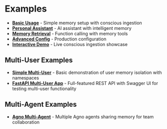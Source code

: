 # Examples

- **[Basic Usage](https://github.com/GibsonAI/memori/blob/main/examples/basic_usage.py)** - Simple memory setup with conscious ingestion
- **[Personal Assistant](https://github.com/GibsonAI/memori/blob/main/examples/personal_assistant.py)** - AI assistant with intelligent memory
- **[Memory Retrieval](https://github.com/GibsonAI/memori/blob/main/memory_retrival_example.py)** - Function calling with memory tools
- **[Advanced Config](https://github.com/GibsonAI/memori/blob/main/examples/advanced_config.py)** - Production configuration
- **[Interactive Demo](https://github.com/GibsonAI/memori/blob/main/memori_example.py)** - Live conscious ingestion showcase

## Multi-User Examples

- **[Simple Multi-User](https://github.com/GibsonAI/memori/blob/main/examples/multiple-users/simple_multiuser.py)** - Basic demonstration of user memory isolation with namespaces
- **[FastAPI Multi-User App](https://github.com/GibsonAI/memori/blob/main/examples/multiple-users/fastapi_multiuser_app.py)** - Full-featured REST API with Swagger UI for testing multi-user functionality

## Multi-Agent Examples

- **[Agno Multi-Agent](https://github.com/GibsonAI/memori/blob/main/examples/multiple-agents/multiagent_shared_memory.py)** - Multiple Agno agents sharing memory for team collaboration
